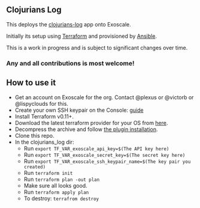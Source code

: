 ## Clojurians Log

This deploys the [clojurians-log](https://github.com/clojureverse/clojurians-log-app) app onto Exoscale.

Initially its setup using [Terraform](https://www.terraform.io/) and provisioned by [Ansible](https://www.ansible.com/).

This is a work in progress and is subject to significant changes over time.

### Any and all contributions is most welcome!

## How to use it

- Get an account on Exoscale for the org. Contact @plexus or @victorb or @lispyclouds for this.
- Create your own SSH keypair on the Console: [guide](https://community.exoscale.com/documentation/compute/ssh-keypairs/)
- Install Terraform v0.11+.
- Download the latest terraform provider for your OS from [here](https://github.com/exoscale/terraform-provider-exoscale/releases).
- Decompress the archive and follow [the plugin installation](https://www.terraform.io/docs/configuration/providers.html#third-party-plugins).
- Clone this repo.
- In the clojurians_log dir:
  - Run `export TF_VAR_exoscale_api_key=$(The API key here)`
  - Run `export TF_VAR_exoscale_secret_key=$(The secret key here)`
  - Run `export TF_VAR_exoscale_ssh_keypair_name=$(The key pair you created)`
  - Run `terraform init`
  - Run `terraform plan -out plan`
  - Make sure all looks good.
  - Run `terraform apply plan`
  - To destroy: `terrafrom destroy`
